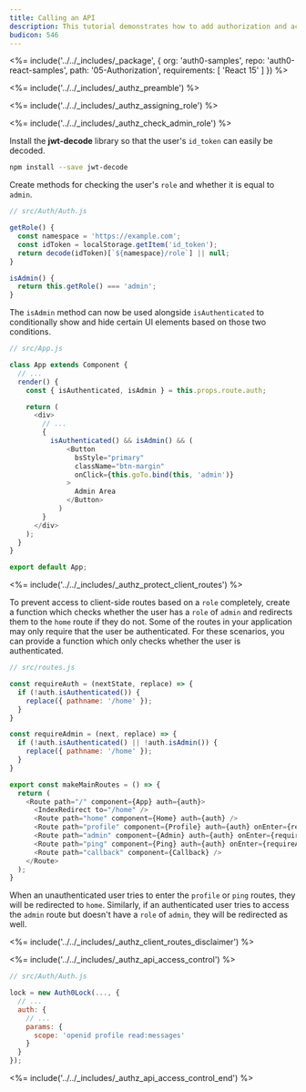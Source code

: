 ```yaml
---
title: Calling an API
description: This tutorial demonstrates how to add authorization and access control to a React app with Auth0
budicon: 546
---
```


<%= include('../../_includes/_package', {
  org: 'auth0-samples',
  repo: 'auth0-react-samples',
  path: '05-Authorization',
  requirements: [
    'React 15'
  ]
}) %>

<%= include('../../_includes/_authz_preamble') %>

<%= include('../../_includes/_authz_assigning_role') %>

<%= include('../../_includes/_authz_check_admin_role') %>

Install the **jwt-decode** library so that the user's `id_token` can easily be decoded.

```bash
npm install --save jwt-decode
```

Create methods for checking the user's `role` and whether it is equal to `admin`.

```js
// src/Auth/Auth.js

getRole() {
  const namespace = 'https://example.com';
  const idToken = localStorage.getItem('id_token');
  return decode(idToken)[`${namespace}/role`] || null;
}

isAdmin() {
  return this.getRole() === 'admin';
}
``` 

The `isAdmin` method can now be used alongside `isAuthenticated` to conditionally show and hide certain UI elements based on those two conditions.

```js
// src/App.js

class App extends Component {
  // ...
  render() {
    const { isAuthenticated, isAdmin } = this.props.route.auth;

    return (
      <div>
        // ...
        {
          isAuthenticated() && isAdmin() && (
              <Button
                bsStyle="primary"
                className="btn-margin"
                onClick={this.goTo.bind(this, 'admin')}
              >
                Admin Area
              </Button>
            )
        }
      </div>
    );
  }
}

export default App;
```

<%= include('../../_includes/_authz_protect_client_routes') %>

To prevent access to client-side routes based on a `role` completely, create a function which checks whether the user has a `role` of `admin` and redirects them to the `home` route if they do not. Some of the routes in your application may only require that the user be authenticated. For these scenarios, you can provide a function which only checks whether the user is authenticated.

```js
// src/routes.js

const requireAuth = (nextState, replace) => {
  if (!auth.isAuthenticated()) {
    replace({ pathname: '/home' });
  }
}

const requireAdmin = (next, replace) => {
  if (!auth.isAuthenticated() || !auth.isAdmin()) {
    replace({ pathname: '/home' });
  }
}

export const makeMainRoutes = () => {
  return (
    <Route path="/" component={App} auth={auth}>
      <IndexRedirect to="/home" />
      <Route path="home" component={Home} auth={auth} />
      <Route path="profile" component={Profile} auth={auth} onEnter={requireAuth} />
      <Route path="admin" component={Admin} auth={auth} onEnter={requireAdmin} />
      <Route path="ping" component={Ping} auth={auth} onEnter={requireAuth} />
      <Route path="callback" component={Callback} />
    </Route>
  );
}
```

When an unauthenticated user tries to enter the `profile` or `ping` routes, they will be redirected to `home`. Similarly, if an authenticated user tries to access the `admin` route but doesn't have a `role` of `admin`, they will be redirected as well.

<%= include('../../_includes/_authz_client_routes_disclaimer') %>

<%= include('../../_includes/_authz_api_access_control') %>

```js
// src/Auth/Auth.js

lock = new Auth0Lock(..., {
  // ...
  auth: {
    // ...
    params: { 
      scope: 'openid profile read:messages' 
    }
  }
});
```

<%= include('../../_includes/_authz_api_access_control_end') %>